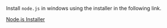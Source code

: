 Install `node.js` in windows using the installer in the following link.

[Node.js Installer](https://nodejs.org/en)
